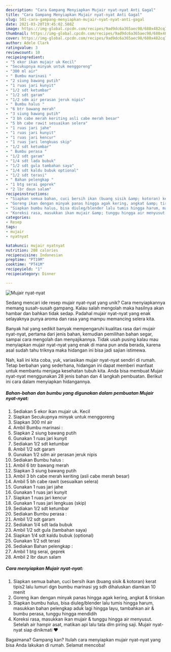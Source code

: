 ```yaml
---
description: "Cara Gampang Menyiapkan Mujair nyat-nyat Anti Gagal"
title: "Cara Gampang Menyiapkan Mujair nyat-nyat Anti Gagal"
slug: 501-cara-gampang-menyiapkan-mujair-nyat-nyat-anti-gagal
date: 2021-03-20T19:45:02.508Z
image: https://img-global.cpcdn.com/recipes/9ad9dc6a365aec98/680x482cq70/mujair-nyat-nyat-foto-resep-utama.jpg
thumbnail: https://img-global.cpcdn.com/recipes/9ad9dc6a365aec98/680x482cq70/mujair-nyat-nyat-foto-resep-utama.jpg
cover: https://img-global.cpcdn.com/recipes/9ad9dc6a365aec98/680x482cq70/mujair-nyat-nyat-foto-resep-utama.jpg
author: Adele Clark
ratingvalue: 3
reviewcount: 10
recipeingredient:
- "5 ekor ikan mujair uk Kecil"
- "Secukupnya minyak untuk menggoreng"
- "300 ml air"
- " Bumbu marinasi "
- "2 siung bawang putih"
- "1 ruas jari kunyit"
- "1/2 sdt ketumbar"
- "1/2 sdt garam"
- "1/2 sdm air perasan jeruk nipis"
- " Bumbu halus "
- "6 btr bawang merah"
- "3 siung bawang putih"
- "3 bh cabe merah keriting asli cabe merah besar"
- "5 bh cabe rawit sesuaikan selera"
- "1 ruas jari jahe"
- "1 ruas jari kunyit"
- "1 ruas jari kencur"
- "1 ruas jari lengkuas skip"
- "1/2 sdt ketumbar"
- " Bumbu perasa "
- "1/2 sdt garam"
- "1/4 sdt lada bubuk"
- "1/2 sdt gula tambahan saya"
- "1/4 sdt kaldu bubuk optional"
- "1/2 sdt terasi"
- " Bahan pelengkap "
- "1 btg serai geprek"
- "2 lbr daun salam"
recipeinstructions:
- "Siapkan semua bahan, cuci bersih ikan (buang sisik &amp; kotoran) kerat tipis2 lalu lumuri dgn bumbu marinasi yg sdh dihaluskan diamkan 10 menit"
- "Goreng ikan dengan minyak panas hingga agak kering, angkat &amp; tiriskan"
- "Siapkan bumbu halus, bisa diuleg/blender lalu tumis hingga harum, masukkan bahan pelengkap aduk lagi hingga layu, tambahkan air &amp; bumbu perasa, tunggu hingga mendidih"
- "Koreksi rasa, masukkan ikan mujair &amp; tunggu hingga air menyusut. Setelah air hampir asat, matikan api lalu tata dlm piring saji. Mujair nyat-nyat siap dinikmati ❤"
categories:
- Resep
tags:
- mujair
- nyatnyat

katakunci: mujair nyatnyat 
nutrition: 208 calories
recipecuisine: Indonesian
preptime: "PT19M"
cooktime: "PT41M"
recipeyield: "1"
recipecategory: Dinner

---
```



![Mujair nyat-nyat](https://img-global.cpcdn.com/recipes/9ad9dc6a365aec98/680x482cq70/mujair-nyat-nyat-foto-resep-utama.jpg)

Sedang mencari ide resep mujair nyat-nyat yang unik? Cara menyiapkannya memang susah-susah gampang. Kalau salah mengolah maka hasilnya akan hambar dan bahkan tidak sedap. Padahal mujair nyat-nyat yang enak selayaknya punya aroma dan rasa yang mampu memancing selera kita.

Banyak hal yang sedikit banyak mempengaruhi kualitas rasa dari mujair nyat-nyat, pertama dari jenis bahan, kemudian pemilihan bahan segar, sampai cara mengolah dan menyajikannya. Tidak usah pusing kalau mau menyiapkan mujair nyat-nyat yang enak di mana pun anda berada, karena asal sudah tahu triknya maka hidangan ini bisa jadi sajian istimewa.




Nah, kali ini kita coba, yuk, variasikan mujair nyat-nyat sendiri di rumah. Tetap berbahan yang sederhana, hidangan ini dapat memberi manfaat untuk membantu menjaga kesehatan tubuh kita. Anda bisa membuat Mujair nyat-nyat menggunakan 28 jenis bahan dan 4 langkah pembuatan. Berikut ini cara dalam menyiapkan hidangannya.

<!--inarticleads1-->

##### Bahan-bahan dan bumbu yang digunakan dalam pembuatan Mujair nyat-nyat:

1. Sediakan 5 ekor ikan mujair uk. Kecil
1. Siapkan Secukupnya minyak untuk menggoreng
1. Siapkan 300 ml air
1. Ambil  Bumbu marinasi :
1. Siapkan 2 siung bawang putih
1. Gunakan 1 ruas jari kunyit
1. Sediakan 1/2 sdt ketumbar
1. Ambil 1/2 sdt garam
1. Gunakan 1/2 sdm air perasan jeruk nipis
1. Sediakan  Bumbu halus :
1. Ambil 6 btr bawang merah
1. Siapkan 3 siung bawang putih
1. Ambil 3 bh cabe merah keriting (asli cabe merah besar)
1. Ambil 5 bh cabe rawit (sesuaikan selera)
1. Gunakan 1 ruas jari jahe
1. Gunakan 1 ruas jari kunyit
1. Siapkan 1 ruas jari kencur
1. Gunakan 1 ruas jari lengkuas (skip)
1. Sediakan 1/2 sdt ketumbar
1. Sediakan  Bumbu perasa :
1. Ambil 1/2 sdt garam
1. Sediakan 1/4 sdt lada bubuk
1. Ambil 1/2 sdt gula (tambahan saya)
1. Siapkan 1/4 sdt kaldu bubuk (optional)
1. Gunakan 1/2 sdt terasi
1. Sediakan  Bahan pelengkap :
1. Ambil 1 btg serai, geprek
1. Ambil 2 lbr daun salam




<!--inarticleads2-->

##### Cara menyiapkan Mujair nyat-nyat:

1. Siapkan semua bahan, cuci bersih ikan (buang sisik &amp; kotoran) kerat tipis2 lalu lumuri dgn bumbu marinasi yg sdh dihaluskan diamkan 10 menit
1. Goreng ikan dengan minyak panas hingga agak kering, angkat &amp; tiriskan
1. Siapkan bumbu halus, bisa diuleg/blender lalu tumis hingga harum, masukkan bahan pelengkap aduk lagi hingga layu, tambahkan air &amp; bumbu perasa, tunggu hingga mendidih
1. Koreksi rasa, masukkan ikan mujair &amp; tunggu hingga air menyusut. Setelah air hampir asat, matikan api lalu tata dlm piring saji. Mujair nyat-nyat siap dinikmati ❤




Bagaimana? Gampang kan? Itulah cara menyiapkan mujair nyat-nyat yang bisa Anda lakukan di rumah. Selamat mencoba!
